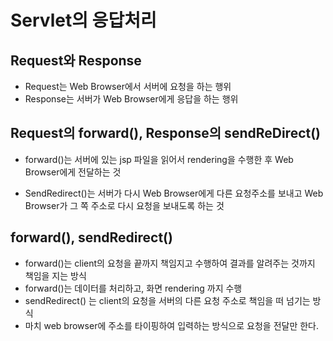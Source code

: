 # Servlet의 응답처리

## Request와 Response
* Request는 Web Browser에서 서버에 요청을 하는 행위
* Response는 서버가 Web Browser에게 응답을 하는 행위

## Request의 forward(), Response의 sendReDirect()
* forward()는 서버에 있는 jsp 파일을 읽어서 rendering을 수행한 후 Web Browser에게 전달하는 것

* SendRedirect()는 서버가 다시 Web Browser에게 다른 요청주소를 보내고 Web Browser가 그 쪽 주소로 다시 요청을 보내도록 하는 것

## forward(), sendRedirect()
* forward()는 client의 요청을 끝까지 책임지고 수행하여 결과를 알려주는 것까지 책임을 지는 방식
* forward()는 데이터를 처리하고, 화면 rendering 까지 수행
* sendRedirect() 는  client의 요청을 서버의 다른 요청 주소로 책임을 떠 넘기는 방식
* 마치 web browser에 주소를 타이핑하여 입력하는 방식으로 요청을 전달만 한다.